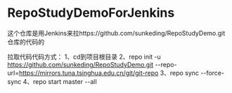 # RepoStudyDemoForJenkins
这个仓库是用Jenkins来拉https://github.com/sunkeding/RepoStudyDemo.git   仓库的代码的


拉取代码代码方式：
1、cd到项目根目录
2、repo init -u https://github.com/sunkeding/RepoStudyDemo.git --repo-url=https://mirrors.tuna.tsinghua.edu.cn/git/git-repo
3、repo sync --force-sync
4、repo start master --all
